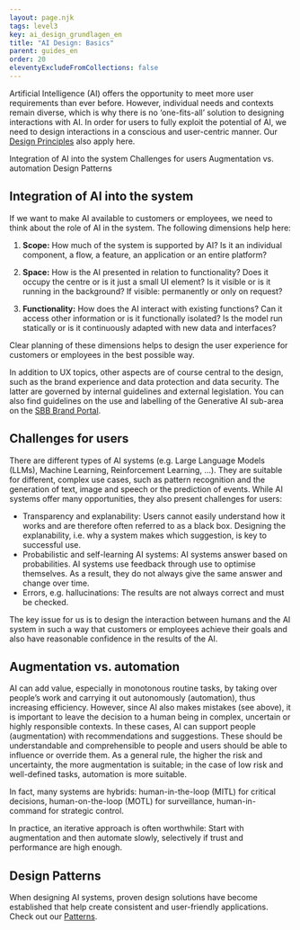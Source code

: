 ```yaml
---
layout: page.njk
tags: level3
key: ai_design_grundlagen_en
title: "AI Design: Basics"
parent: guides_en
order: 20
eleventyExcludeFromCollections: false
---
```


Artificial Intelligence (AI) offers the opportunity to meet more user requirements than ever before. However, individual needs and contexts remain diverse, which is why there is no ‘one-fits-all’ solution to designing interactions with AI. In order for users to fully exploit the potential of AI, we need to design interactions in a conscious and user-centric manner. Our [Design Principles](/en/principles/ux-principles/overview/) also apply here.
<br>

<sbb-link-list-anchor>
  <sbb-block-link href="/en/guidelines/guides/ai-design-guide/#integration-of-ai-into-the-system">Integration of AI into the system</sbb-block-link>
  <sbb-block-link href="/en/guidelines/guides/ai-design-guide/#challenges-for-users">Challenges for users</sbb-block-link>
  <sbb-block-link href="/en/guidelines/guides/ai-design-guide/#augmentation-vs.-automation">Augmentation vs. automation</sbb-block-link>
  <sbb-block-link href="/en/guidelines/guides/ai-design-guide/#design-patterns">Design Patterns</sbb-block-link>
</sbb-link-list-anchor>

## Integration of AI into the system
If we want to make AI available to customers or employees, we need to think about the role of AI in the system. The following dimensions help here:

1. **Scope:** How much of the system is supported by AI? Is it an individual component, a flow, a feature, an application or an entire platform?

2. **Space:** How is the AI presented in relation to functionality? Does it occupy the centre or is it just a small UI element? Is it visible or is it running in the background? If visible: permanently or only on request?

3. **Functionality:** How does the AI interact with existing functions? Can it access other information or is it functionally isolated? Is the model run statically or is it continuously adapted with new data and interfaces?

Clear planning of these dimensions helps to design the user experience for customers or employees in the best possible way. <br>

In addition to UX topics, other aspects are of course central to the design, such as the brand experience and data protection and data security. The latter are governed by internal guidelines and external legislation. You can also find guidelines on the use and labelling of the Generative AI sub-area on the [SBB Brand Portal](https://brand.sbb.ch/document/6#/digital/artificial-intelligence). 


## Challenges for users
There are different types of AI systems (e.g. Large Language Models (LLMs), Machine Learning, Reinforcement Learning, ...). They are suitable for different, complex use cases, such as pattern recognition and the generation of text, image and speech or the prediction of events. While AI systems offer many opportunities, they also present challenges for users: 

* Transparency and explanability: Users cannot easily understand how it works and are therefore often referred to as a black box. Designing the explanability, i.e. why a system makes which suggestion, is key to successful use.
* Probabilistic and self-learning AI systems: AI systems answer based on probabilities. AI systems use feedback through use to optimise themselves. As a result, they do not always give the same answer and change over time.
* Errors, e.g. hallucinations: The results are not always correct and must be checked. 

The key issue for us is to design the interaction between humans and the AI system in such a way that customers or employees achieve their goals and also have reasonable confidence in the results of the AI. 


## Augmentation vs. automation 
AI can add value, especially in monotonous routine tasks, by taking over people’s work and carrying it out autonomously (automation), thus increasing efficiency. However, since AI also makes mistakes (see above), it is important to leave the decision to a human being in complex, uncertain or highly responsible contexts. In these cases, AI can support people (augmentation) with recommendations and suggestions. These should be understandable and comprehensible to people and users should be able to influence or override them. As a general rule, the higher the risk and uncertainty, the more augmentation is suitable; in the case of low risk and well-defined tasks, automation is more suitable.

In fact, many systems are hybrids: human-in-the-loop (MITL) for critical decisions, human-on-the-loop (MOTL) for surveillance, human-in-command for strategic control. 

In practice, an iterative approach is often worthwhile: Start with augmentation and then automate slowly, selectively if trust and performance are high enough.


## Design Patterns
When designing AI systems, proven design solutions have become established that help create consistent and user-friendly applications. Check out our [Patterns](/en/design-system/patternlibrary/overview/). 